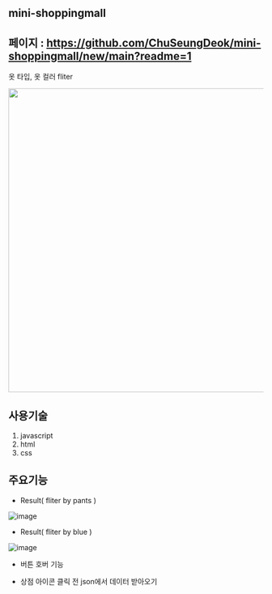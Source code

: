 ## mini-shoppingmall
## 페이지 : https://github.com/ChuSeungDeok/mini-shoppingmall/new/main?readme=1

옷 타입, 옷 컬러 fliter


<img height="600px" src="https://user-images.githubusercontent.com/101231647/163827301-f84e0c24-9b1b-47e0-9a5e-2cb4c34e2718.png"/>

## 사용기술
1. javascript
2. html
3. css

## 주요기능
- Result( fliter by pants )

![image](https://user-images.githubusercontent.com/101231647/163828415-b0237011-1e60-47b7-adbc-a44eeed4c417.png)

- Result( fliter by blue )

![image](https://user-images.githubusercontent.com/101231647/163828537-6f578d47-e9e8-4e0a-a7bc-1f146d61d8a0.png)


- 버튼 호버 기능

- 상점 아이콘 클릭 전 json에서 데이터 받아오기
